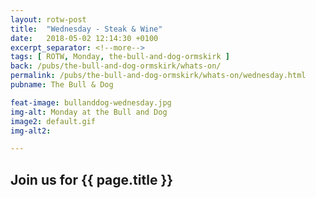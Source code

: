 ```yaml
---
layout: rotw-post
title:  "Wednesday - Steak & Wine"
date:   2018-05-02 12:14:30 +0100
excerpt_separator: <!--more-->
tags: [ ROTW, Monday, the-bull-and-dog-ormskirk ]
back: /pubs/the-bull-and-dog-ormskirk/whats-on/
permalink: /pubs/the-bull-and-dog-ormskirk/whats-on/wednesday.html
pubname: The Bull & Dog

feat-image: bullanddog-wednesday.jpg
img-alt: Monday at the Bull and Dog
image2: default.gif
img-alt2:

---
```


<h2>Join us for {{ page.title }}</h2>